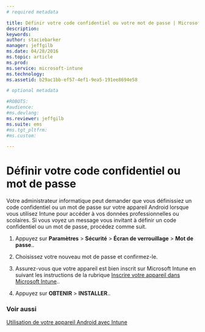 ```yaml
---
# required metadata

title: Définir votre code confidentiel ou votre mot de passe | Microsoft Intune
description:
keywords:
author: staciebarker
manager: jeffgilb
ms.date: 04/28/2016
ms.topic: article
ms.prod:
ms.service: microsoft-intune
ms.technology:
ms.assetid: b29ac1bb-ef57-4ef1-9ea5-191ee8694e58

# optional metadata

#ROBOTS:
#audience:
#ms.devlang:
ms.reviewer: jeffgilb
ms.suite: ems
#ms.tgt_pltfrm:
#ms.custom:

---
```



# Définir votre code confidentiel ou mot de passe

Votre administrateur informatique peut demander que vous définissiez un code confidentiel ou un mot de passe sur votre appareil Android lorsque vous utilisez Intune pour accéder à vos données professionnelles ou scolaires. Si vous voyez un message vous invitant à définir un code confidentiel ou un mot de passe, procédez comme suit.

1.  Appuyez sur **Paramètres** &gt; **Sécurité** &gt; **Écran de verrouillage** &gt; **Mot de passe**..

2.  Choisissez votre nouveau mot de passe et confirmez-le.

3.  Assurez-vous que votre appareil est bien inscrit sur Microsoft Intune en suivant les instructions de la rubrique [Inscrire votre appareil dans Microsoft Intune](enroll-your-device-in-Intune-android.md)..

4.  Appuyez sur **OBTENIR** &gt; **INSTALLER**..

### Voir aussi
[Utilisation de votre appareil Android avec Intune](using-your-android-device-with-intune.md)

<!--HONumber=May16_HO1-->


